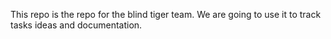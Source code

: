 This repo is the repo for the blind tiger team.
We are going to use it to track tasks ideas and documentation.